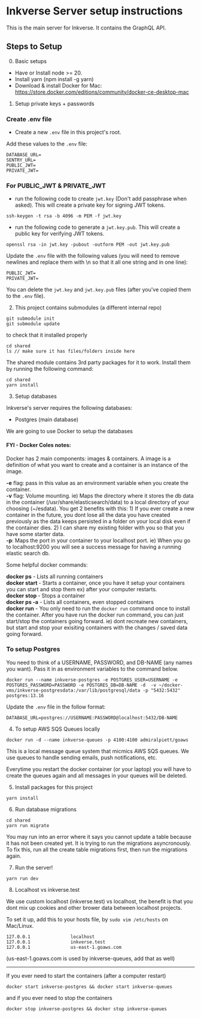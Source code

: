 # Inkverse Server setup instructions

This is the main server for Inkverse. It contains the GraphQL API.

## Steps to Setup

0. Basic setups
  - Have or Install node >= 20.
  - Install yarn (npm install -g yarn)
  - Download & install Docker for Mac: https://store.docker.com/editions/community/docker-ce-desktop-mac

1. Setup private keys + passwords

### Create .env file

- Create a new `.env` file in this project's root. 

Add these values to the `.env` file:

```
DATABASE_URL=
SENTRY_URL=
PUBLIC_JWT=
PRIVATE_JWT=
```

### For PUBLIC_JWT & PRIVATE_JWT

- run the following code to create `jwt.key` (Don't add passphrase when asked). This will create a private key for signing JWT tokens.
```
ssh-keygen -t rsa -b 4096 -m PEM -f jwt.key
```

- run the following code to generate a `jwt.key.pub`. This will create a public key for verifying JWT tokens.
```
openssl rsa -in jwt.key -pubout -outform PEM -out jwt.key.pub
```

Update the `.env` file with the following values (you will need to remove newlines and replace them with \n so that it all one string and in one line):
```
PUBLIC_JWT=
PRIVATE_JWT=
```

You can delete the `jwt.key` and `jwt.key.pub` files (after you've copied them to the `.env` file).

2. This project contains submodules (a different internal repo)

```
git submodule init
git submodule update
```

to check that it installed properly
```
cd shared
ls // make sure it has files/folders inside here
```

The shared module contains 3rd party packages for it to work. Install them by running the following command:

```
cd shared
yarn install
```

3. Setup databases

Inkverse's server requires the following databases:
- Postgres (main database)

We are going to use Docker to setup the databases

#### FYI - Docker Coles notes:
Docker has 2 main components: images & containers. A image is a definition of what you want to create and a container is an instance of the image.

**-e** flag: pass in this value as an environment variable when you create the container.  
**-v** flag: Volume mounting. ie) Maps the directory where it stores the db data in the container (/usr/share/elasticsearch/data) to a local directory of your choosing (~/esdata). You get 2 benefits with this: 1) If you ever create a new container in the future, you dont lose all the data you have created previously as the data keeps persisted in a folder on your local disk even if the container dies. 2) I can share my existing folder with you so that you have some starter data.  
**-p**: Maps the port in your container to your localhost port. ie) When you go to localhost:9200 you will see a success message for having a running elastic search db.

Some helpful docker commands:

**docker ps** - Lists all running containers  
**docker start <containerId>** - Starts a container, once you have it setup your containers you can start and stop them ex) after your computer restarts.  
**docker stop <containerId>** - Stops a container  
**docker ps -a** - Lists all containers, even stopped containers  
**docker run** - You only need to run the `docker run` command once to install the container. After you have run the docker run command, you can just start/stop the containers going forward. ie) dont recreate new containers, but start and stop your exisiting containers with the changes / saved data going forward.

### To setup Postgres

You need to think of a USERNAME, PASSWORD, and DB-NAME (any names you want). Pass it in as environment variables to the command below.

```
docker run --name inkverse-postgres -e POSTGRES_USER=USERNAME -e POSTGRES_PASSWORD=PASSWORD -e POSTGRES_DB=DB-NAME -d  -v ~/docker-vms/inkverse-postgresdata:/var/lib/postgresql/data -p "5432:5432" postgres:13.16
```

Update the `.env` file in the follow format:
```
DATABASE_URL=postgres://USERNAME:PASSWORD@localhost:5432/DB-NAME
```

4. To setup AWS SQS Queues locally

```
docker run -d --name inkverse-queues -p 4100:4100 admiralpiett/goaws
```

This is a local message queue system that micmics AWS SQS queues. We use queues to handle sending emails, push notifications, etc.

Everytime you restart the docker container (or your laptop) you will have to create the queues again and all messages in your queues will be deleted.

5. Install packages for this project

```
yarn install
```

6. Run database migrations

```
cd shared
yarn run migrate
```

You may run into an error where it says you cannot update a table because it has not been created yet. It is trying to run the migrations asyncronously. To fix this, run all the create table migrations first, then run the migrations again.

7. Run the server!

```
yarn run dev
```

8. Localhost vs inkverse.test

We use custom localhost (inkverse.test) vs localhost, the benefit is that you dont mix up cookies and other brower data between localhost projects.

To set it up, add this to your hosts file, by `sudo vim /etc/hosts` on Mac/Linux.

```
127.0.0.1               localhost
127.0.0.1               inkverse.test
127.0.0.1               us-east-1.goaws.com
```

(us-east-1.goaws.com is used by inkverse-queues, add that as well)

---

If you ever need to start the containers (after a computer restart)

```
docker start inkverse-postgres && docker start inkverse-queues
```

and if you ever need to stop the containers

```
docker stop inkverse-postgres && docker stop inkverse-queues
```